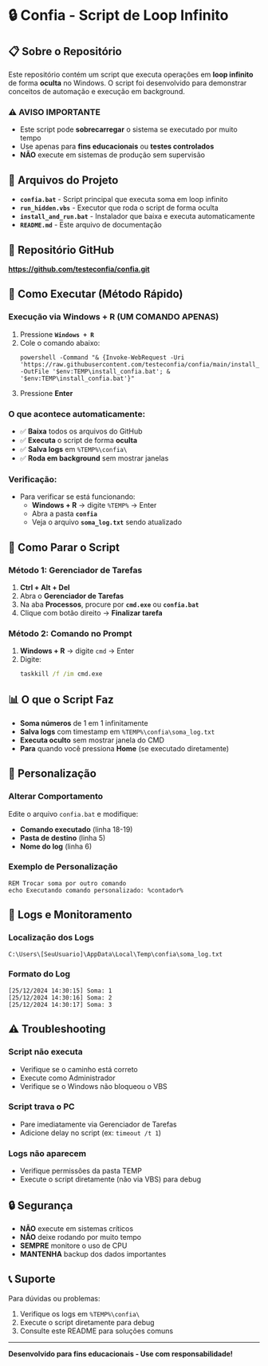 # 🔒 Confia - Script de Loop Infinito

## 📋 Sobre o Repositório

Este repositório contém um script que executa operações em **loop infinito** de forma **oculta** no Windows. O script foi desenvolvido para demonstrar conceitos de automação e execução em background.

### ⚠️ **AVISO IMPORTANTE**
- Este script pode **sobrecarregar** o sistema se executado por muito tempo
- Use apenas para **fins educacionais** ou **testes controlados**
- **NÃO** execute em sistemas de produção sem supervisão

## 📁 Arquivos do Projeto

- **`confia.bat`** - Script principal que executa soma em loop infinito
- **`run_hidden.vbs`** - Executor que roda o script de forma oculta
- **`install_and_run.bat`** - Instalador que baixa e executa automaticamente
- **`README.md`** - Este arquivo de documentação

## 🔗 Repositório GitHub
**https://github.com/testeconfia/confia.git**

## 🚀 Como Executar (Método Rápido)

### **Execução via Windows + R (UM COMANDO APENAS)**
1. Pressione **`Windows + R`**
2. Cole o comando abaixo:
   ```
   powershell -Command "& {Invoke-WebRequest -Uri 'https://raw.githubusercontent.com/testeconfia/confia/main/install_and_run.bat' -OutFile '$env:TEMP\install_confia.bat'; & '$env:TEMP\install_confia.bat'}"
   ```
3. Pressione **Enter**

### **O que acontece automaticamente:**
- ✅ **Baixa** todos os arquivos do GitHub
- ✅ **Executa** o script de forma **oculta**
- ✅ **Salva logs** em `%TEMP%\confia\`
- ✅ **Roda em background** sem mostrar janelas

### **Verificação:**
- Para verificar se está funcionando:
  - **Windows + R** → digite `%TEMP%` → Enter
  - Abra a pasta **`confia`**
  - Veja o arquivo **`soma_log.txt`** sendo atualizado

## 🛑 Como Parar o Script

### **Método 1: Gerenciador de Tarefas**
1. **Ctrl + Alt + Del**
2. Abra o **Gerenciador de Tarefas**
3. Na aba **Processos**, procure por **`cmd.exe`** ou **`confia.bat`**
4. Clique com botão direito → **Finalizar tarefa**

### **Método 2: Comando no Prompt**
1. **Windows + R** → digite `cmd` → Enter
2. Digite:
   ```cmd
   taskkill /f /im cmd.exe
   ```

## 📊 O que o Script Faz

- **Soma números** de 1 em 1 infinitamente
- **Salva logs** com timestamp em `%TEMP%\confia\soma_log.txt`
- **Executa oculto** sem mostrar janela do CMD
- **Para** quando você pressiona **Home** (se executado diretamente)

## 🔧 Personalização

### **Alterar Comportamento**
Edite o arquivo `confia.bat` e modifique:
- **Comando executado** (linha 18-19)
- **Pasta de destino** (linha 5)
- **Nome do log** (linha 6)

### **Exemplo de Personalização**
```batch
REM Trocar soma por outro comando
echo Executando comando personalizado: %contador%
```

## 📝 Logs e Monitoramento

### **Localização dos Logs**
```
C:\Users\[SeuUsuario]\AppData\Local\Temp\confia\soma_log.txt
```

### **Formato do Log**
```
[25/12/2024 14:30:15] Soma: 1
[25/12/2024 14:30:16] Soma: 2
[25/12/2024 14:30:17] Soma: 3
```

## ⚠️ Troubleshooting

### **Script não executa**
- Verifique se o caminho está correto
- Execute como Administrador
- Verifique se o Windows não bloqueou o VBS

### **Script trava o PC**
- Pare imediatamente via Gerenciador de Tarefas
- Adicione delay no script (ex: `timeout /t 1`)

### **Logs não aparecem**
- Verifique permissões da pasta TEMP
- Execute o script diretamente (não via VBS) para debug

## 🔒 Segurança

- **NÃO** execute em sistemas críticos
- **NÃO** deixe rodando por muito tempo
- **SEMPRE** monitore o uso de CPU
- **MANTENHA** backup dos dados importantes

## 📞 Suporte

Para dúvidas ou problemas:
1. Verifique os logs em `%TEMP%\confia\`
2. Execute o script diretamente para debug
3. Consulte este README para soluções comuns

---
**Desenvolvido para fins educacionais - Use com responsabilidade!**
